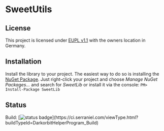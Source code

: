 # SweetUtils

## License
This project is licensed under [EUPL v1.1](https://joinup.ec.europa.eu/page/eupl-text-11-12) with the owners location in Germany.

## Installation
Install the library to your project. The easiest way to do so is installing the [NuGet Package](https://www.nuget.org/packages/SweetLib/). Just right-click your project and choose *Manage NuGet Packages...* and search for *SweetLib* or install it via the console: `PM> Install-Package SweetLib`

## Status
Build: [![status badge](https://ci.serraniel.com/app/rest/builds/buildType:(DarkorbitHelperProgram_Build)/statusIcon)](https://ci.serraniel.com/viewType.html?buildTypeId=DarkorbitHelperProgram_Build)
